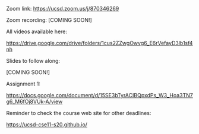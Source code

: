 Zoom link: https://ucsd.zoom.us/j/870346269

Zoom recording: [COMING SOON!]

All videos available here:

https://drive.google.com/drive/folders/1cus2ZZwgOwvg6_E6rVefayD3lb1sf4nh

Slides to follow along:

[COMING SOON!]

Assignment 1:

https://docs.google.com/document/d/15SE3bTyrACIBQpxdPs_W3_Hoa3TN7g6_M6fOj8VUk-A/view

Reminder to check the course web site for other deadlines:

https://ucsd-cse11-s20.github.io/
